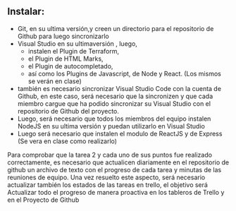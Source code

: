 ## Instalar:	
- Git, en su ultima versión,y creen un directorio para el repositorio de Github para luego sincronizarlo
- Visual Studio en su ultimaversión , luego, 
  - instalen el Plugin de Terraform, 
  - el Plugin de HTML Marks, 
  - el Plugin de autocompletado, 
  - así como los Plugins de Javascript, de Node y React. (Los mismos se verán en clase)
- también es necesario sincronizar Visual Studio Code con la cuenta de Github, en este caso, será necesario que la sincronizen y que cada miembro cargue que ha podido sincronizar su Visual Studio con el repositorio de Github del proyecto.
- Luego, será necesario que todos los miembros del equipo instalen NodeJS en su ultima versión y puedan utilizarlo en Visual Studio
- Luego será necesario que instalen el modulo de ReactJS y de Express (Se vera en clase como realizarlo)


Para comprobar que la tarea 2 y cada uno de sus puntos fue realizado correctamente, es necesario que actualicen diariamente en el repositorio de github un archivo de texto con el progreso de cada tarea y minutas de las reuniones de equipo.
Una vez resuelto este aspecto, será necesario actualizar también los estados de las tareas en trello, el objetivo será
Actualizar todo el progreso de manera proactiva en los tableros de Trello y en el Proyecto de Github 
